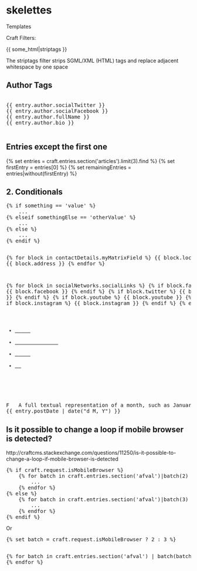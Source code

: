 # skelettes
Templates


Craft Filters:


{{ some_html|striptags }}

<p>The striptags filter strips SGML/XML (HTML) tags and replace adjacent whitespace by one space </p>


<h2>Author Tags</h2>

<pre>

{{ entry.author.socialTwitter }}
{{ entry.author.socialFacebook }}
{{ entry.author.fullName }}
{{ entry.author.bio }}

</pre>



<h2>Entries except the first one</h2>

{% set entries = craft.entries.section('articles').limit(3).find %}
{% set firstEntry = entries[0] %}
{% set remainingEntries = entries|without(firstEntry) %}

<h2> 2. Conditionals </h2>
<pre>
{% if something == 'value' %}
    ...
{% elseif somethingElse == 'otherValue' %}
    ...
{% else %}
    ...
{% endif %}


{% for block in contactDetails.myMatrixField %}
     {{ block.location }}
     {{ block.address }}
{% endfor %}

{% for block in socialNetworks.socialLinks %}
{% if block.facebook %}     {{ block.facebook }}  {% endif %}
{% if block.twitter %}      {{ block.twitter }}   {% endif %}
{% if block.youtube %}      {{ block.youtube }}   {% endif %}
{% if block.instagram %}    {{ block.instagram }} {% endif %}
{% endfor %}
</pre>
<div class="highlight highlight-text-html-django">
<pre>
<ul>
<li id="facebook"><a href="#" target="_blank" alt="Facebook" title="Facebook">  <i class="fa fa-facebook"></i>   </a></li>
<li id="twitter"><a href="#" target="_blank" alt="Twitter" title="Twitter">          <i class="fa fa-twitter"></i>    </a></li>
<li id="youtube"><a href="#" target="_blank" alt="YouTube" title="YouTube"> <i class="fa fa-youtube"></i>    </a></li>
<li id="itunes"><a href="#" target="_blank" alt="iTunes" title="iTunes"> <i class="fa fa-instagram"></i> </a></li>
</ul>
 </pre>               
</div>               
  <pre>              
F	A full textual representation of a month, such as January or March
{{ entry.postDate | date("d M, Y") }}
</pre>


<h2>Is it possible to change a loop if mobile browser is detected?</h2>
<p>http://craftcms.stackexchange.com/questions/11250/is-it-possible-to-change-a-loop-if-mobile-browser-is-detected
</p>
<pre>
{% if craft.request.isMobileBrowser %}
    {% for batch in craft.entries.section('afval')|batch(2) %}
        ...
    {% endfor %}
{% else %}
    {% for batch in craft.entries.section('afval')|batch(3) %}
        ...
    {% endfor %}
{% endif %}
</pre>
Or 
<pre>
{% set batch = craft.request.isMobileBrowser ? 2 : 3 %}

{% for batch in craft.entries.section('afval') | batch(batch) %}
    ...
{% endfor %}
</pre>

